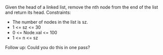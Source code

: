 Given the head of a linked list, remove the nth node from the end of the list and return its head.
Constraints:

- The number of nodes in the list is sz.
- 1 <= sz <= 30
- 0 <= Node.val <= 100
- 1 <= n <= sz

Follow up: Could you do this in one pass?
 
